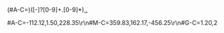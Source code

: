 (#A-C=)([-]?[0-9]+\.[0-9]*)[,]([-]?[0-9]+\.[0-9]*)[,]([-]?[0-9]+\.[0-9]*)


#A-C=-112.12,1.50,228.35\r\n#M-C=359.83,162.17,-456.25\r\n#G-C=1.20,2